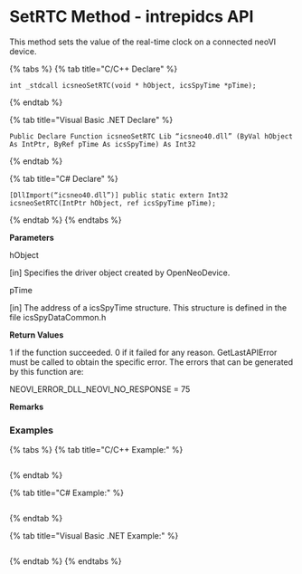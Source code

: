 # SetRTC Method - intrepidcs API

This method sets the value of the real-time clock on a connected neoVI device.

{% tabs %}
{% tab title="C/C++ Declare" %}
```
int _stdcall icsneoSetRTC(void * hObject, icsSpyTime *pTime);
```
{% endtab %}

{% tab title="Visual Basic .NET Declare" %}
```
Public Declare Function icsneoSetRTC Lib “icsneo40.dll” (ByVal hObject As IntPtr, ByRef pTime As icsSpyTime) As Int32
```
{% endtab %}

{% tab title="C# Declare" %}
```
[DllImport(“icsneo40.dll”)] public static extern Int32 icsneoSetRTC(IntPtr hObject, ref icsSpyTime pTime);
```
{% endtab %}
{% endtabs %}

**Parameters**

hObject

\[in] Specifies the driver object created by OpenNeoDevice.

pTime

\[in] The address of a icsSpyTime structure. This structure is defined in the file icsSpyDataCommon.h

**Return Values**

1 if the function succeeded. 0 if it failed for any reason. GetLastAPIError must be called to obtain the specific error. The errors that can be generated by this function are:

NEOVI\_ERROR\_DLL\_NEOVI\_NO\_RESPONSE = 75

**Remarks**

### Examples

{% tabs %}
{% tab title="C/C++ Example:" %}
```cpp
```
{% endtab %}

{% tab title="C# Example:" %}
```csharp
```
{% endtab %}

{% tab title="Visual Basic .NET Example:" %}
```vbnet
```
{% endtab %}
{% endtabs %}
